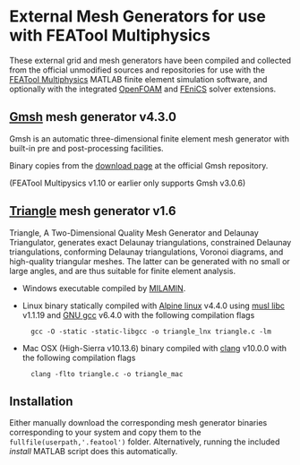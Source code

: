 External Mesh Generators for use with FEATool Multiphysics
==========================================================

These external grid and mesh generators have been compiled and
collected from the official unmodified sources and repositories for
use with the [FEATool Multiphysics](https://www.featool.com) MATLAB
finite element simulation software, and optionally with the integrated
[OpenFOAM](https://openfoam.org) and
[FEniCS](https://fenicsproject.org) solver extensions.


[Gmsh](http://gmsh.info/) mesh generator v4.3.0
-----------------------------------------------

Gmsh is an automatic three-dimensional finite element mesh generator
with built-in pre and post-processing facilities.

Binary copies from the [download page](http://gmsh.info/bin/) at the
official Gmsh repository.

(FEATool Multipysics v1.10 or earlier only supports Gmsh v3.0.6)


[Triangle](https://www.cs.cmu.edu/~quake/triangle.html) mesh generator v1.6
---------------------------------------------------------------------------

Triangle, A Two-Dimensional Quality Mesh Generator and Delaunay
Triangulator, generates exact Delaunay triangulations, constrained
Delaunay triangulations, conforming Delaunay triangulations, Voronoi
diagrams, and high-quality triangular meshes. The latter can be
generated with no small or large angles, and are thus suitable for
finite element analysis.

- Windows executable compiled by
  [MILAMIN](http://milamin.sourceforge.net/wp-content/uploads/2012/08/triangle.exe).

- Linux binary statically compiled with
  [Alpine linux](https://www.alpinelinux.org/) v4.4.0 using
  [musl libc](https://www.musl-libc.org/) v1.1.19 and
  [GNU gcc](https://gcc.gnu.org/) v6.4.0 with the following
  compilation flags

        gcc -O -static -static-libgcc -o triangle_lnx triangle.c -lm

- Mac OSX (High-Sierra v10.13.6) binary compiled with
  [clang](https://clang.llvm.org/) v10.0.0 with the following
  compilation flags

        clang -flto triangle.c -o triangle_mac


Installation
------------

Either manually download the corresponding mesh generator binaries
corresponding to your system and copy them to the
`fullfile(userpath,'.featool')` folder. Alternatively, running the
included _install_ MATLAB script does this automatically.
